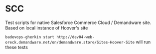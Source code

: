 # SCC
Test scripts for native Salesforce Commerce Cloud / Demandware site. Based on local instance of Hoover's site

`badevops-gherkin start http://dev04-web-oreck.demandware.net/on/demandware.store/Sites-Hoover-Site` will run these tests
